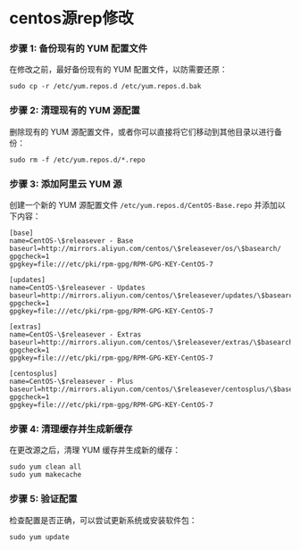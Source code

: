# centos源rep修改

### 步骤 1: 备份现有的 YUM 配置文件

在修改之前，最好备份现有的 YUM 配置文件，以防需要还原：

```less
sudo cp -r /etc/yum.repos.d /etc/yum.repos.d.bak
```

### 步骤 2: 清理现有的 YUM 源配置

删除现有的 YUM 源配置文件，或者你可以直接将它们移动到其他目录以进行备份：

```less
sudo rm -f /etc/yum.repos.d/*.repo
```

### 步骤 3: 添加阿里云 YUM 源

创建一个新的 YUM 源配置文件 `/etc/yum.repos.d/CentOS-Base.repo` 并添加以下内容：

```less
[base]
name=CentOS-\$releasever - Base
baseurl=http://mirrors.aliyun.com/centos/\$releasever/os/\$basearch/
gpgcheck=1
gpgkey=file:///etc/pki/rpm-gpg/RPM-GPG-KEY-CentOS-7

[updates]
name=CentOS-\$releasever - Updates
baseurl=http://mirrors.aliyun.com/centos/\$releasever/updates/\$basearch/
gpgcheck=1
gpgkey=file:///etc/pki/rpm-gpg/RPM-GPG-KEY-CentOS-7

[extras]
name=CentOS-\$releasever - Extras
baseurl=http://mirrors.aliyun.com/centos/\$releasever/extras/\$basearch/
gpgcheck=1
gpgkey=file:///etc/pki/rpm-gpg/RPM-GPG-KEY-CentOS-7

[centosplus]
name=CentOS-\$releasever - Plus
baseurl=http://mirrors.aliyun.com/centos/\$releasever/centosplus/\$basearch/
gpgcheck=1
gpgkey=file:///etc/pki/rpm-gpg/RPM-GPG-KEY-CentOS-7
```

### 步骤 4: 清理缓存并生成新缓存

在更改源之后，清理 YUM 缓存并生成新的缓存：

```less
sudo yum clean all
sudo yum makecache
```

### 步骤 5: 验证配置

检查配置是否正确，可以尝试更新系统或安装软件包：

```less
sudo yum update
```
